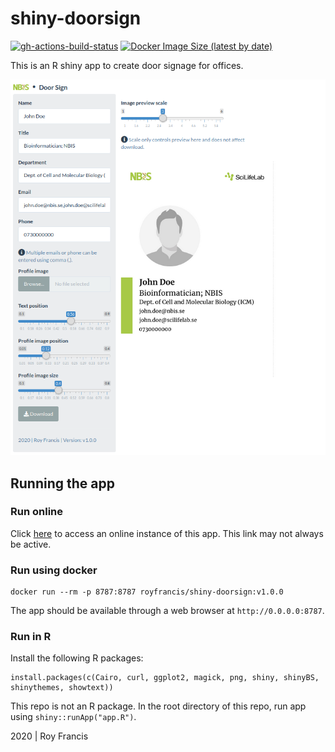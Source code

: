 # shiny-doorsign

[![gh-actions-build-status](https://github.com/royfrancis/shiny-doorsign/workflows/build/badge.svg)](https://github.com/royfrancis/shiny-doorsign/actions?workflow=build) [![Docker Image Size (latest by date)](https://img.shields.io/docker/image-size/royfrancis/shiny-doorsign?label=dockerhub)](https://hub.docker.com/repository/docker/royfrancis/shiny-doorsign)

This is an R shiny app to create door signage for offices.

![](preview.png)

## Running the app

### Run online

Click [here](https://roymf.shinyapps.io/doorsign/) to access an online instance of this app. This link may not always be active.

### Run using docker

```
docker run --rm -p 8787:8787 royfrancis/shiny-doorsign:v1.0.0
```

The app should be available through a web browser at `http://0.0.0.0:8787`.

### Run in R

Install the following R packages:

```
install.packages(c(Cairo, curl, ggplot2, magick, png, shiny, shinyBS, shinythemes, showtext))
```

This repo is not an R package. In the root directory of this repo, run app using `shiny::runApp("app.R")`.

2020 | Roy Francis
